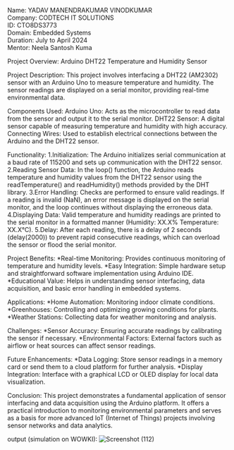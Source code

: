 Name: YADAV MANENDRAKUMAR VINODKUMAR                                    <br>
Company: CODTECH IT SOLUTIONS                                            <br>
ID: CTO8DS3773                                                            <br>
Domain: Embedded Systems                                                   <br>
Duration: July to April 2024                                              <br>
Mentor: Neela Santosh Kuma                                                  <br>


Project Overview: Arduino DHT22 Temperature and Humidity Sensor

Project Description:
This project involves interfacing a DHT22 (AM2302) sensor with an Arduino Uno to measure temperature and humidity. The sensor readings are displayed on a serial monitor, providing real-time environmental data.

Components Used:
Arduino Uno: Acts as the microcontroller to read data from the sensor and output it to the serial monitor.
DHT22 Sensor: A digital sensor capable of measuring temperature and humidity with high accuracy.
Connecting Wires: Used to establish electrical connections between the Arduino and the DHT22 sensor.

Functionality:
1.Initialization:
The Arduino initializes serial communication at a baud rate of 115200 and sets up communication with the DHT22 sensor.
2.Reading Sensor Data:
In the loop() function, the Arduino reads temperature and humidity values from the DHT22 sensor using the readTemperature() and readHumidity() methods provided by the DHT library.
3.Error Handling:
Checks are performed to ensure valid readings. If a reading is invalid (NaN), an error message is displayed on the serial monitor, and the loop continues without displaying the erroneous data.
4.Displaying Data:
Valid temperature and humidity readings are printed to the serial monitor in a formatted manner (Humidity: XX.X% Temperature: XX.X°C).
5.Delay:
After each reading, there is a delay of 2 seconds (delay(2000)) to prevent rapid consecutive readings, which can overload the sensor or flood the serial monitor.

Project Benefits:
*Real-time Monitoring: Provides continuous monitoring of temperature and humidity levels.
*Easy Integration: Simple hardware setup and straightforward software implementation using Arduino IDE.
*Educational Value: Helps in understanding sensor interfacing, data acquisition, and basic error handling in embedded systems.

Applications:
*Home Automation: Monitoring indoor climate conditions.
*Greenhouses: Controlling and optimizing growing conditions for plants.
*Weather Stations: Collecting data for weather monitoring and analysis.

Challenges:
*Sensor Accuracy: Ensuring accurate readings by calibrating the sensor if necessary.
*Environmental Factors: External factors such as airflow or heat sources can affect sensor readings.

Future Enhancements:
*Data Logging: Store sensor readings in a memory card or send them to a cloud platform for further analysis.
*Display Integration: Interface with a graphical LCD or OLED display for local data visualization.

Conclusion:
This project demonstrates a fundamental application of sensor interfacing and data acquisition using the Arduino platform. It offers a practical introduction to monitoring environmental parameters and serves as a basis for more advanced IoT (Internet of Things) projects involving sensor networks and data analytics.

output (simulation on WOWKI):
![Screenshot (112)](https://github.com/user-attachments/assets/4911e6aa-0ec6-4e81-9a05-1eb7484e62ca)


